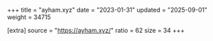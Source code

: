 +++
title = "ayham.xyz"
date = "2023-01-31"
updated = "2025-09-01"
weight = 34715

[extra]
source = "https://ayham.xyz/"
ratio = 62
size = 34
+++
